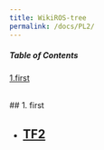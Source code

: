 ```yaml
---
title: WikiROS-tree
permalink: /docs/PL2/
---
```


##### Table of Contents  
[1.first](#intro)  

<br/>

<a name="intro" />  
## 1. first  

- [TF2](https://wiki.ros.org/tf2)  
  -  
